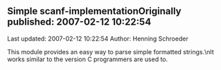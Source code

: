 ## Simple scanf-implementationOriginally published: 2007-02-12 10:22:54 
Last updated: 2007-02-12 10:22:54 
Author: Henning Schroeder 
 
This module provides an easy way to parse simple formatted strings.\nIt works similar to the version C programmers are used to.